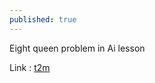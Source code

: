 ```yaml
---
published: true
---
```

Eight queen problem in Ai lesson






Link :
[t2m](https://sir-pouya.tk/eight_queen "eight queen problem")
